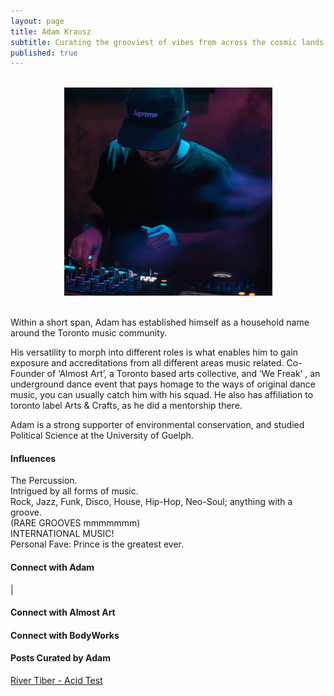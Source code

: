 ```yaml
---
layout: page
title: Adam Krausz
subtitle: Curating the grooviest of vibes from across the cosmic lands.
published: true
---
```

<br>
<div style="text-align:center">
<img src ="/img/adam-krausz.png"/>
</div>
<br>

Within a short span, Adam has established himself as a household name around the Toronto music community. 

His versatility to morph into different roles is what enables him to gain exposure and accreditations from all different areas music related. Co-Founder of ‘Almost Art’, a Toronto based arts collective, and ‘We Freak’ , an underground dance event that pays homage to the ways of original dance music, you can usually catch him with his squad. He also has affiliation to toronto label Arts & Crafts, as he did a mentorship there.

Adam is a strong supporter of environmental conservation, and studied Political Science at the University of Guelph. 


#### Influences

The Percussion. <br>
Intrigued by all forms of music. <br>
Rock, Jazz, Funk, Disco, House, Hip-Hop, Neo-Soul; anything with a groove. <br>
(RARE GROOVES mmmmmmm) <br>
INTERNATIONAL MUSIC! <br>
Personal Fave: Prince is the greatest ever.

#### Connect with Adam

<a class="fa fa-facebook" href="https://www.facebook.com/adam.krausz" target="_blank"></a> | 
<a class="fa fa-instagram" href="https://www.instagram.com/akrausz" target="_blank"></a>

#### Connect with Almost Art <a class="fa fa-facebook" href="https://www.facebook.com/almostart" target="_blank"></a>

#### Connect with BodyWorks <a class="fa fa-facebook" href="https://www.facebook.com/bodyworksto" target="_blank"></a>

#### Posts Curated by Adam

[River Tiber - Acid Test](https://rwz.io/river-tiber-acid-test/)
